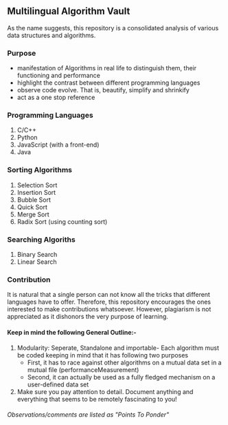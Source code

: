 ## Multilingual Algorithm Vault
As the name suggests, this repository is a consolidated analysis of various data structures and algorithms.

### Purpose
- manifestation of Algorithms in real life to distinguish them, their functioning and performance
- highlight the contrast between different programming languages
- observe code evolve. That is, beautify, simplify and shrinkify
- act as a one stop reference

### Programming Languages
1. C/C++
2. Python
3. JavaScript (with a front-end)
4. Java

### Sorting Algorithms
1. Selection Sort
2. Insertion Sort
3. Bubble Sort
4. Quick Sort
5. Merge Sort
6. Radix Sort (using counting sort)

### Searching Algoriths
1. Binary Search
2. Linear Search


### Contribution
It is natural that a single person can not know all the tricks that different languages have to offer. Therefore, this repository encourages the ones interested to make contributions whatsoever. However, plagiarism is not appreciated as it dishonors the very purpose of learning.

#### Keep in mind the following General Outline:-
1. Modularity: Seperate, Standalone and importable- Each algorithm must be coded keeping in mind that it has following two purposes
    - First, it has to race against other algorithms on a mutual data set in a mutual file (performanceMeasurement)
    - Second, it can actually be used as a fully fledged mechanism on a user-defined data set
2. Make sure you pay attention to detail. Document anything and everything that seems to be remotely fascinating to you!

###### Observations/comments are listed as "Points To Ponder"
